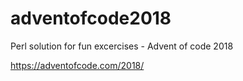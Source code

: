 # adventofcode2018

Perl solution for fun excercises - Advent of code 2018

https://adventofcode.com/2018/
